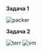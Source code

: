 **Задача 1**  

![packer](https://user-images.githubusercontent.com/26553608/168049782-df09d601-ca57-46c6-b1c5-e7a47386902f.PNG)  


**Задача 2**  

![terr](https://user-images.githubusercontent.com/26553608/168071102-7b7efea7-3ea1-4673-8e3c-c265191d634f.PNG)
![vm](https://user-images.githubusercontent.com/26553608/168071116-a7ccf8e3-6e89-43c0-9f1e-3e22f0260711.PNG)
